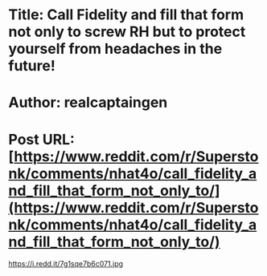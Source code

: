 # Title: Call Fidelity and fill that form not only to screw RH but to protect yourself from headaches in the future!
# Author: realcaptaingen
# Post URL: [https://www.reddit.com/r/Superstonk/comments/nhat4o/call_fidelity_and_fill_that_form_not_only_to/](https://www.reddit.com/r/Superstonk/comments/nhat4o/call_fidelity_and_fill_that_form_not_only_to/)


https://i.redd.it/7g1sqe7b6c071.jpg